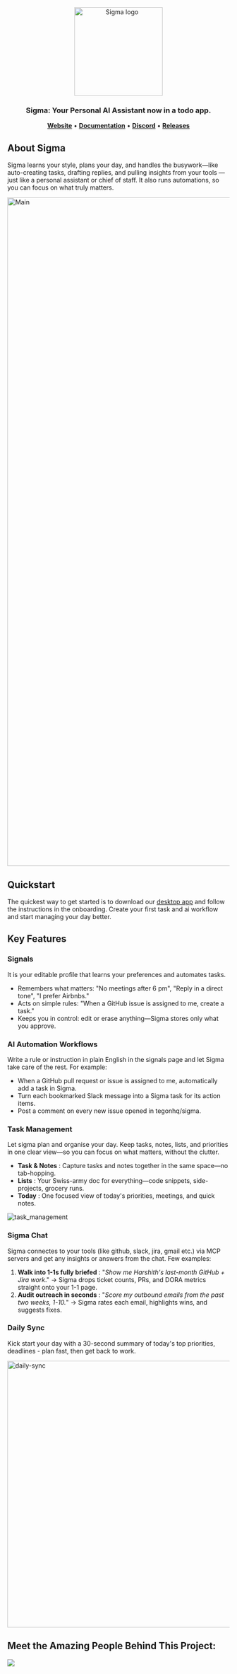 <div align="center">
  <a href="https://mysigma.ai">
    <img src="https://github.com/user-attachments/assets/5cb0e4f6-32d1-40e2-bed6-be551c901d93" width="200px" alt="Sigma logo" />
  </a>

### Sigma: Your Personal AI Assistant now in a todo app.

<p align="center">
    <a href="https://www.mysigma.ai"><b>Website</b></a> •
    <a href="https://github.com/tegonhq/sigma/wiki"><b>Documentation</b></a> •
    <a href="https://discord.gg/dVTC3BmgEq"><b>Discord</b></a> •
    <a href="https://github.com/tegonhq/sigma/releases"><b>Releases</b></a>
</p>
</div>

## About Sigma
Sigma learns your style, plans your day, and handles the busywork—like auto-creating tasks, drafting replies, and pulling insights from your tools — just like a personal assistant or chief of staff. It also runs automations, so you can focus on what truly matters.

<img width="1512" alt="Main" src="https://github.com/user-attachments/assets/f1a11299-79b6-4195-b702-1e00ed8e565c" />

## Quickstart

The quickest way to get started is to download our [desktop app](https://github.com/tegonhq/sigma/releases/tag/0.1.15) and follow the instructions in the onboarding. Create your first task and ai workflow and start managing your day better.

## Key Features

### Signals
It is your editable profile that learns your preferences and automates tasks.
- Remembers what matters: "No meetings after 6 pm", "Reply in a direct tone", "I prefer Airbnbs."
- Acts on simple rules: "When a GitHub issue is assigned to me, create a task."
- Keeps you in control: edit or erase anything—Sigma stores only what you approve.

### AI Automation Workflows
Write a rule or instruction in plain English in the signals page and let Sigma take care of the rest. For example:
- When a GitHub pull request or issue is assigned to me, automatically add a task in Sigma.
- Turn each bookmarked Slack message into a Sigma task for its action items.
- Post a comment on every new issue opened in tegonhq/sigma.

### Task Management
Let sigma plan and organise your day. Keep tasks, notes, lists, and priorities in one clear view—so you can focus on what matters, without the clutter.
- **Task & Notes** : Capture tasks and notes together in the same space—no tab-hopping.
- **Lists** : Your Swiss-army doc for everything—code snippets, side-projects, grocery runs.
- **Today** : One focused view of today's priorities, meetings, and quick notes.
  
![task_management](https://github.com/user-attachments/assets/d6f4c83e-1fbe-4681-bee1-e03094922848)


### Sigma Chat

Sigma connectes to your tools (like github, slack, jira, gmail etc.) via MCP servers and get any insights or answers from the chat. Few examples:
1. **Walk into 1-1s fully briefed** : "_Show me Harshith's last-month GitHub + Jira work_."  ->  Sigma drops ticket counts, PRs, and DORA metrics straight onto your 1-1 page.
2. **Audit outreach in seconds** : "_Score my outbound emails from the past two weeks, 1-10._" ->  Sigma rates each email, highlights wins, and suggests fixes.

### Daily Sync
Kick start your day with a 30-second summary of today's top priorities, deadlines - plan fast, then get back to work.

<img width="603" alt="daily-sync" src="https://github.com/user-attachments/assets/9b9a048a-2e89-4b38-84a5-82e315c123ce" />


## Meet the Amazing People Behind This Project:

<a href="https://github.com/tegonhq/sigma/graphs/contributors">
  <img src="https://contrib.rocks/image?repo=tegonhq/sigma" />
</a>
